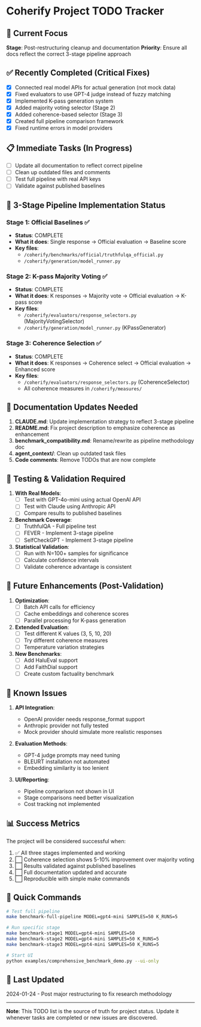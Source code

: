 # Coherify Project TODO Tracker

## 🎯 Current Focus
**Stage**: Post-restructuring cleanup and documentation
**Priority**: Ensure all docs reflect the correct 3-stage pipeline approach

## ✅ Recently Completed (Critical Fixes)
- [x] Connected real model APIs for actual generation (not mock data)
- [x] Fixed evaluators to use GPT-4 judge instead of fuzzy matching
- [x] Implemented K-pass generation system
- [x] Added majority voting selector (Stage 2)
- [x] Added coherence-based selector (Stage 3)
- [x] Created full pipeline comparison framework
- [x] Fixed runtime errors in model providers

## 📋 Immediate Tasks (In Progress)
- [ ] Update all documentation to reflect correct pipeline
- [ ] Clean up outdated files and comments
- [ ] Test full pipeline with real API keys
- [ ] Validate against published baselines

## 🔄 3-Stage Pipeline Implementation Status

### Stage 1: Official Baselines ✅
- **Status**: COMPLETE
- **What it does**: Single response → Official evaluation → Baseline score
- **Key files**: 
  - `/coherify/benchmarks/official/truthfulqa_official.py`
  - `/coherify/generation/model_runner.py`

### Stage 2: K-pass Majority Voting ✅
- **Status**: COMPLETE  
- **What it does**: K responses → Majority vote → Official evaluation → K-pass score
- **Key files**:
  - `/coherify/evaluators/response_selectors.py` (MajorityVotingSelector)
  - `/coherify/generation/model_runner.py` (KPassGenerator)

### Stage 3: Coherence Selection ✅
- **Status**: COMPLETE
- **What it does**: K responses → Coherence select → Official evaluation → Enhanced score
- **Key files**:
  - `/coherify/evaluators/response_selectors.py` (CoherenceSelector)
  - All coherence measures in `/coherify/measures/`

## 📝 Documentation Updates Needed
1. **CLAUDE.md**: Update implementation strategy to reflect 3-stage pipeline
2. **README.md**: Fix project description to emphasize coherence as enhancement
3. **benchmark_compatibility.md**: Rename/rewrite as pipeline methodology doc
4. **agent_context/**: Clean up outdated task files
5. **Code comments**: Remove TODOs that are now complete

## 🧪 Testing & Validation Required
1. **With Real Models**:
   - [ ] Test with GPT-4o-mini using actual OpenAI API
   - [ ] Test with Claude using Anthropic API
   - [ ] Compare results to published baselines

2. **Benchmark Coverage**:
   - [ ] TruthfulQA - Full pipeline test
   - [ ] FEVER - Implement 3-stage pipeline
   - [ ] SelfCheckGPT - Implement 3-stage pipeline

3. **Statistical Validation**:
   - [ ] Run with N=100+ samples for significance
   - [ ] Calculate confidence intervals
   - [ ] Validate coherence advantage is consistent

## 🚀 Future Enhancements (Post-Validation)
1. **Optimization**:
   - [ ] Batch API calls for efficiency
   - [ ] Cache embeddings and coherence scores
   - [ ] Parallel processing for K-pass generation

2. **Extended Evaluation**:
   - [ ] Test different K values (3, 5, 10, 20)
   - [ ] Try different coherence measures
   - [ ] Temperature variation strategies

3. **New Benchmarks**:
   - [ ] Add HaluEval support
   - [ ] Add FaithDial support
   - [ ] Create custom factuality benchmark

## 🐛 Known Issues
1. **API Integration**:
   - OpenAI provider needs response_format support
   - Anthropic provider not fully tested
   - Mock provider should simulate more realistic responses

2. **Evaluation Methods**:
   - GPT-4 judge prompts may need tuning
   - BLEURT installation not automated
   - Embedding similarity is too lenient

3. **UI/Reporting**:
   - Pipeline comparison not shown in UI
   - Stage comparisons need better visualization
   - Cost tracking not implemented

## 📊 Success Metrics
The project will be considered successful when:
1. ✅ All three stages implemented and working
2. ⬜ Coherence selection shows 5-10% improvement over majority voting
3. ⬜ Results validated against published baselines
4. ⬜ Full documentation updated and accurate
5. ⬜ Reproducible with simple make commands

## 🔗 Quick Commands
```bash
# Test full pipeline
make benchmark-full-pipeline MODEL=gpt4-mini SAMPLES=50 K_RUNS=5

# Run specific stage
make benchmark-stage1 MODEL=gpt4-mini SAMPLES=50
make benchmark-stage2 MODEL=gpt4-mini SAMPLES=50 K_RUNS=5
make benchmark-stage3 MODEL=gpt4-mini SAMPLES=50 K_RUNS=5

# Start UI
python examples/comprehensive_benchmark_demo.py --ui-only
```

## 📅 Last Updated
2024-01-24 - Post major restructuring to fix research methodology

---
**Note**: This TODO list is the source of truth for project status. Update it whenever tasks are completed or new issues are discovered.